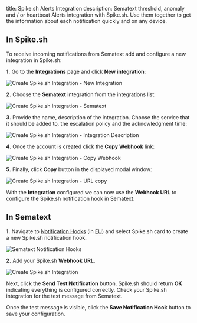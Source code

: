 title: Spike.sh Alerts Integration
description: Sematext threshold, anomaly and / or heartbeat Alerts integration with Spike.sh. Use them together to get the information about each notification quickly and on any device.

## In Spike.sh

To receive incoming notifications from Sematext add and configure a new integration in Spike.sh:

**1.** Go to the **Integrations** page and click **New integration**:

<img class="content-modal-image" alt="Create Spike.sh Integration - New Integration" src="../../images/integrations/create-spikesh-integration-integrations.png" title="Create Spike.sh Integration - New Integration">

**2.** Choose the **Sematext** integration from the integrations list: 

<img class="content-modal-image" alt="Create Spike.sh Integration - Sematext" src="../../images/integrations/create-spikesh-integration-sematext.png" title="Create Spike.sh Integration - Sematext">

**3.** Provide the name, description of the integration. Choose the service that it should be added to, the escalation policy and the acknowledgment time:

<img class="content-modal-image" alt="Create Spike.sh Integration - Integration Description" src="../../images/integrations/create-spikesh-integration-add-integration.png" title="Create Spike.sh Integration - Integration Description">

**4.** Once the account is created click the **Copy Webhook** link:

<img class="content-modal-image" alt="Create Spike.sh Integration - Copy Webhook" src="../../images/integrations/create-spikesh-integration-copy.png" title="Create Spike.sh Integration - Copy ">

**5.** Finally, click **Copy** button in the displayed modal window:

<img class="content-modal-image" alt="Create Spike.sh Integration - URL copy" src="../../images/integrations/create-spikesh-integration-copy-webhook.png" title="Create Spike.sh Integration - URL copy">

With the **Integration** configured we can now use the **Webhook URL** to configure the Spike.sh notification hook in Sematext.

## In Sematext

**1.** Navigate to [Notification Hooks](https://apps.sematext.com/ui/webhook-create) (in [EU](https://apps.eu.sematext.com/ui/webhook-create)) and select Spike.sh card to create a new Spike.sh notification hook.

![Sematext Notification Hooks](https://sematext.com/docs/images/integrations/sematext-notification-hooks.png  "Sematext Notification Hook")

**2.** Add your Spike.sh **Webhook URL**. 

<img class="content-modal-image" alt="Create Spike.sh Integration" src="../../images/integrations/create-spikesh-integration.png" title="Create Spike.sh Integration">

Next, click the **Send Test Notification** button. Spike.sh should return **OK** indicating everything is configured correctly. Check your Spike.sh integration for the test message from Sematext. 

Once the test message is visible, click the **Save Notification Hook** button to save your configuration. 

